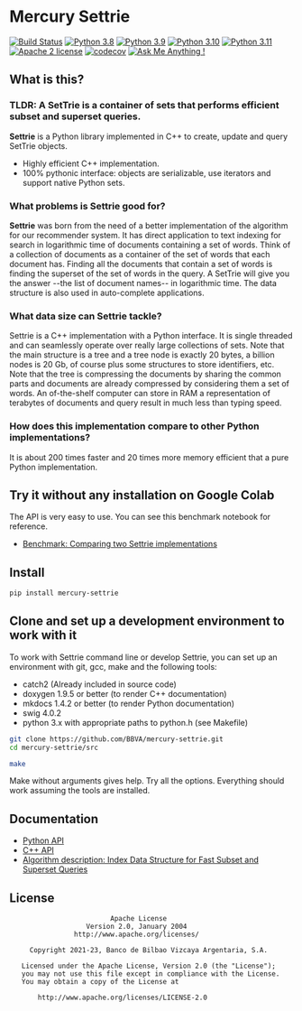 # Mercury Settrie

[![Build Status](https://travis-ci.com/BBVA/mercury-settrie.svg?branch=master)](https://travis-ci.com/BBVA/mercury-settrie)
[![Python 3.8](https://img.shields.io/badge/python-3.8-blue.svg)](https://www.python.org/downloads/release/python-3816/)
[![Python 3.9](https://img.shields.io/badge/python-3.9-blue.svg)](https://www.python.org/downloads/release/python-3916/)
[![Python 3.10](https://img.shields.io/badge/python-3.10-blue.svg)](https://www.python.org/downloads/release/python-31011/)
[![Python 3.11](https://img.shields.io/badge/python-3.11-blue.svg)](https://www.python.org/downloads/release/python-3113/)
[![Apache 2 license](https://shields.io/badge/license-Apache%202-blue)](http://www.apache.org/licenses/LICENSE-2.0)
[![codecov](https://codecov.io/gh/BBVA/mercury-settrie/branch/master/graph/badge.svg)](https://codecov.io/gh/BBVA/mercury-settrie)
[![Ask Me Anything !](https://img.shields.io/badge/Ask%20me-anything-1abc9c.svg)](https://github.com/BBVA/mercury-settrie/issues)

## What is this?

### TLDR: A SetTrie is a container of sets that performs efficient subset and superset queries.

**Settrie** is a Python library implemented in C++ to create, update and query SetTrie objects.

  * Highly efficient C++ implementation.
  * 100% pythonic interface: objects are serializable, use iterators and support native Python sets.

### What problems is Settrie good for?

**Settrie** was born from the need of a better implementation of the algorithm for our recommender system. It has direct application to text
indexing for search in logarithmic time of documents containing a set of words. Think of a collection of documents as a container of
the set of words that each document has. Finding all the documents that contain a set of words is finding the superset of the set of words
in the query. A SetTrie will give you the answer --the list of document names-- in logarithmic time. The data structure is also used in
auto-complete applications.

### What data size can Settrie tackle?

Settrie is a C++ implementation with a Python interface. It is single threaded and can seamlessly operate over really large collections
of sets. Note that the main structure is a tree and a tree node is exactly 20 bytes, a billion nodes is 20 Gb, of course plus some
structures to store identifiers, etc. Note that the tree is compressing the documents by sharing the common parts and documents are already
compressed by considering them a set of words. An of-the-shelf computer can store in RAM a representation of terabytes of documents and
query result in much less than typing speed.

### How does this implementation compare to other Python implementations?

It is about 200 times faster and 20 times more memory efficient that a pure Python implementation.

## Try it without any installation on Google Colab

The API is very easy to use. You can see this benchmark notebook for reference.

  * [Benchmark: Comparing two Settrie implementations](__doc__/notebooks/Settrie_benchmark.ipynb)

## Install

```bash
pip install mercury-settrie
```

## Clone and set up a development environment to work with it

To work with Settrie command line or develop Settrie, you can set up an environment with git, gcc, make and the following tools:

  * catch2 (Already included in source code)
  * doxygen 1.9.5 or better (to render C++ documentation)
  * mkdocs 1.4.2 or better (to render Python documentation)
  * swig 4.0.2
  * python 3.x with appropriate paths to python.h (see Makefile)

```bash
git clone https://github.com/BBVA/mercury-settrie.git
cd mercury-settrie/src

make
```

Make without arguments gives help. Try all the options. Everything should work assuming the tools are installed.

## Documentation

  * [Python API](__doc__/reference/python/settrie/)
  * [C++ API](__doc__/reference/html/index.html)
  * [Algorithm description: Index Data Structure for Fast Subset and Superset Queries](https://osebje.famnit.upr.si/~savnik/papers/cdares13.pdf)

## License

```text
                         Apache License
                   Version 2.0, January 2004
                http://www.apache.org/licenses/

     Copyright 2021-23, Banco de Bilbao Vizcaya Argentaria, S.A.

   Licensed under the Apache License, Version 2.0 (the "License");
   you may not use this file except in compliance with the License.
   You may obtain a copy of the License at

       http://www.apache.org/licenses/LICENSE-2.0
```